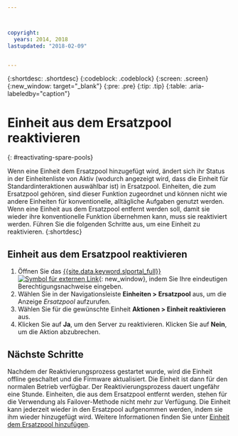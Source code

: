 ```yaml
---



copyright:
  years: 2014, 2018
lastupdated: "2018-02-09"


---
```


{:shortdesc: .shortdesc}
{:codeblock: .codeblock}
{:screen: .screen}
{:new_window: target="_blank"}
{:pre: .pre}
{:tip: .tip}
{:table: .aria-labeledby="caption"}


# Einheit aus dem Ersatzpool reaktivieren 
{: #reactivating-spare-pools}

Wenn eine Einheit dem Ersatzpool hinzugefügt wird, ändert sich ihr Status in der Einheitenliste von Aktiv (wodurch angezeigt wird, dass die Einheit für Standardinteraktionen auswählbar ist) in Ersatzpool. Einheiten, die zum Ersatzpool gehören, sind dieser Funktion zugeordnet und können nicht wie andere Einheiten für konventionelle, alltägliche Aufgaben genutzt werden. Wenn eine Einheit aus dem Ersatzpool entfernt werden soll, damit sie wieder ihre konventionelle Funktion übernehmen kann, muss sie reaktiviert werden. Führen Sie die folgenden Schritte aus, um eine Einheit zu reaktivieren.
{:shortdesc}

## Einheit aus dem Ersatzpool reaktivieren 

1. Öffnen Sie das [{{site.data.keyword.slportal_full}} ![Symbol für externen Link](../icons/launch-glyph.svg "Symbol für externen Link")](https://control.softlayer.com/){: new_window}, indem Sie Ihre eindeutigen Berechtigungsnachweise eingeben.
2. Wählen Sie in der Navigationsleiste **Einheiten > Ersatzpool** aus, um die Anzeige *Ersatzpool* aufzurufen.
3. Wählen Sie für die gewünschte Einheit **Aktionen > Einheit reaktivieren** aus.
4. Klicken Sie auf **Ja**, um den Server zu reaktivieren. Klicken Sie auf **Nein**, um die Aktion abzubrechen.

## Nächste Schritte
Nachdem der Reaktivierungsprozess gestartet wurde, wird die Einheit offline geschaltet und die Firmware aktualisiert. Die Einheit ist dann für den normalen Betrieb verfügbar. Der Reaktivierungsprozess dauert ungefähr eine Stunde. Einheiten, die aus dem Ersatzpool entfernt werden, stehen für die Verwendung als Failover-Methode nicht mehr zur Verfügung. Die Einheit kann jederzeit wieder in den Ersatzpool aufgenommen werden, indem sie ihm wieder hinzugefügt wird. Weitere Informationen finden Sie unter [Einheit dem Ersatzpool hinzufügen](../vsi/adding_spare_pool.html).


